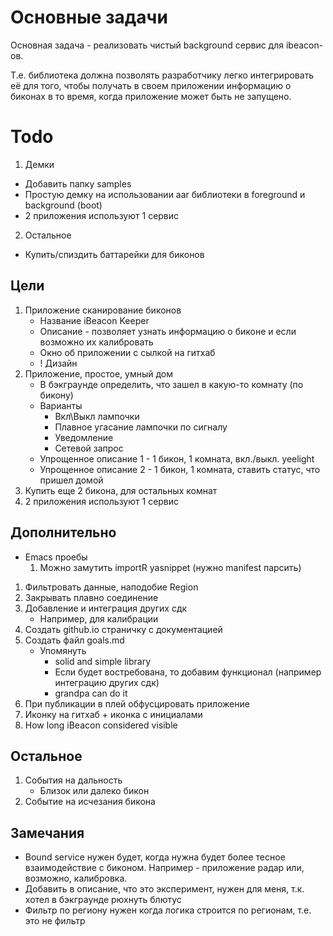 Основные задачи
===============

Основная задача - реализовать чистый background сервис для ibeacon-ов.

Т.е. библиотека должна позволять разработчику легко интегрировать её для того, чтобы получать в своем приложении информацию о биконах в то время, когда приложение может быть не запущено.

Todo
====

1. Демки
  * Добавить папку samples
  * Простую демку на использовании aar библиотеки в foreground и background (boot)
  * 2 приложения используют 1 сервис
2. Остальное
  * Купить/спиздить баттарейки для биконов

Цели
----

1. Приложение сканирование биконов
   * Название iBeacon Keeper
   * Описание - позволяет узнать информацию о биконе и если возможно их калибровать
   * Окно об приложении с сылкой на гитхаб
   * ! Дизайн
2. Приложение, простое, умный дом
   * В бэкграунде определить, что зашел в какую-то комнату (по бикону)
   * Варианты
     * Вкл\Выкл лампочки
     * Плавное угасание лампочки по сигналу
     * Уведомление
     * Сетевой запрос
   * Упрощенное описание 1 - 1 бикон, 1 комната, вкл./выкл. yeelight
   * Упрощенное описание 2 - 1 бикон, 1 комната, ставить статус, что пришел домой
3. Купить еще 2 бикона, для остальных комнат
4. 2 приложения используют 1 сервис

Дополнительно
-------------

* Emacs проебы
  1. Можно замутить importR yasnippet (нужно manifest парсить)

1. Фильтровать данные, наподобие Region
2. Закрывать плавно соединение
4. Добавление и интеграция других сдк
   * Например, для калибрации
5. Создать github.io страничку с документацией
6. Создать файл goals.md
   * Упомянуть
     * solid and simple library
     * Если будет востребована, то добавим функционал (например интеграцию других сдк)
     * grandpa can do it
7. При публикации в плей обфусцировать приложение
8. Иконку на гитхаб + иконка с инициалами
9. How long iBeacon considered visible

Остальное
---------

1. События на дальность
   * Близок или далеко бикон
2. Событие на исчезания бикона

Замечания
---------

* Bound service нужен будет, когда нужна будет более тесное взаимодействие с биконом. Например - приложение радар или, возможно, калибровка.
* Добавить в описание, что это эксперимент, нужен для меня, т.к. хотел в бэкграунде рюхнуть блютус
* Фильтр по региону нужен когда логика строится по регионам, т.е. это не фильтр
